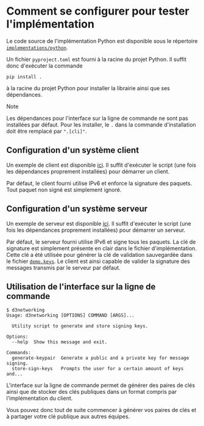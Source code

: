 # Comment se configurer pour tester l'implémentation

Le code source de l'implémentation Python est disponible sous le répertoire
[`implementations/python`](../implementations/python).

Un fichier `pyproject.toml` est fourni à la racine du projet Python. Il suffit donc d'exécuter la commande

```
pip install .
```

à la racine du projet Python pour installer la librairie ainsi que ses dépendances.

> [!Note]
> Les dépendances pour l'interface sur la ligne de commande ne sont pas installées par défaut. Pour les installer,
> le `.` dans la commande d'installation doit être remplacé par `".[cli]"`.

## Configuration d'un système client

Un exemple de client est disponible [ici](../implementations/python/examples/client_main.py). Il suffit d'exécuter
le script (une fois les dépendances proprement installées) pour démarrer un client.

Par défaut, le client fourni utilise IPv6 et enforce la signature des paquets. Tout paquet non signé est simplement
ignoré.

## Configuration d'un système serveur

Un exemple de serveur est disponible [ici](../implementations/python/examples/server_main.py). Il suffit d'exécuter
le script (une fois les dépendances proprement installées) pour démarrer un serveur.

Par défaut, le serveur fourni utilise IPv6 et signe tous les paquets. La clé de signature est simplement présente en
clair dans le fichier d'implémentation. Cette clé a été utilisée pour générer la clé de validation sauvegardée dans le
fichier [`demo.keys`](../implementations/python/examples/demo.keys). Le client est ainsi capable de valider la signature
des messages transmis par le serveur par défaut.

## Utilisation de l'interface sur la ligne de commande

```
$ d3networking 
Usage: d3networking [OPTIONS] COMMAND [ARGS]...

  Utility script to generate and store signing keys.

Options:
  --help  Show this message and exit.

Commands:
  generate-keypair  Generate a public and a private key for message signing.
  store-sign-keys   Prompts the user for a certain amount of keys and...
```

L'interface sur la ligne de commande permet de générer des paires de clés ainsi que de stocker des clés publiques
dans un format compris par l'implémentation du client.

Vous pouvez donc tout de suite commencer à générer vos paires de clés et à partager votre clé publique aux autres
équipes.